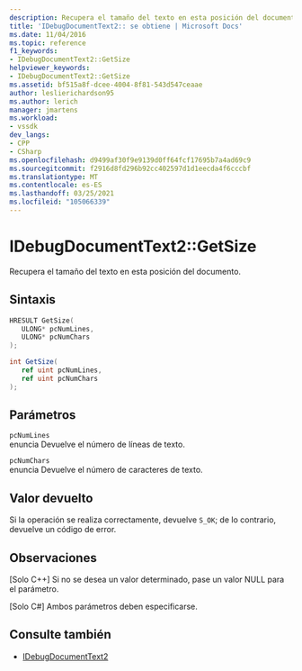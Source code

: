 ```yaml
---
description: Recupera el tamaño del texto en esta posición del documento.
title: 'IDebugDocumentText2:: se obtiene | Microsoft Docs'
ms.date: 11/04/2016
ms.topic: reference
f1_keywords:
- IDebugDocumentText2::GetSize
helpviewer_keywords:
- IDebugDocumentText2::GetSize
ms.assetid: bf515a8f-dcee-4004-8f81-543d547ceaae
author: leslierichardson95
ms.author: lerich
manager: jmartens
ms.workload:
- vssdk
dev_langs:
- CPP
- CSharp
ms.openlocfilehash: d9499af30f9e9139d0ff64fcf17695b7a4ad69c9
ms.sourcegitcommit: f2916d8fd296b92cc402597d1d1eecda4f6cccbf
ms.translationtype: MT
ms.contentlocale: es-ES
ms.lasthandoff: 03/25/2021
ms.locfileid: "105066339"
---
```

# <a name="idebugdocumenttext2getsize"></a>IDebugDocumentText2::GetSize
Recupera el tamaño del texto en esta posición del documento.

## <a name="syntax"></a>Sintaxis

```cpp
HRESULT GetSize( 
   ULONG* pcNumLines,
   ULONG* pcNumChars
);
```

```csharp
int GetSize( 
   ref uint pcNumLines,
   ref uint pcNumChars
);
```

## <a name="parameters"></a>Parámetros
`pcNumLines`\
enuncia Devuelve el número de líneas de texto.

`pcNumChars`\
enuncia Devuelve el número de caracteres de texto.

## <a name="return-value"></a>Valor devuelto
 Si la operación se realiza correctamente, devuelve `S_OK`; de lo contrario, devuelve un código de error.

## <a name="remarks"></a>Observaciones

 [Solo C++] Si no se desea un valor determinado, pase un valor NULL para el parámetro.

 [Solo C#] Ambos parámetros deben especificarse.

## <a name="see-also"></a>Consulte también
- [IDebugDocumentText2](../../../extensibility/debugger/reference/idebugdocumenttext2.md)
